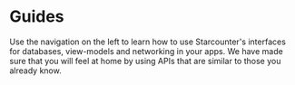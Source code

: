 # Guides

Use the navigation on the left to learn how to use Starcounter's interfaces for databases, view-models and networking in your apps. We have made sure that you will feel at home by using APIs that are similar to those you already know.



